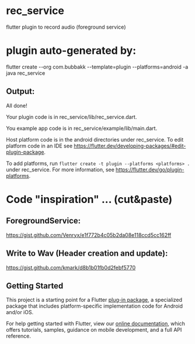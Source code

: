 # rec_service

flutter plugin to record audio (foreground service)


# plugin auto-generated by:

  flutter create --org com.bubbakk --template=plugin --platforms=android -a java rec_service


## Output:

All done!

Your plugin code is in rec_service/lib/rec_service.dart.

You example app code is in rec_service/example/lib/main.dart.


Host platform code is in the android directories under rec_service.
To edit platform code in an IDE see https://flutter.dev/developing-packages/#edit-plugin-package.


To add platforms, run `flutter create -t plugin --platforms <platforms> .` under rec_service.
For more information, see https://flutter.dev/go/plugin-platforms.

# Code "inspiration" ... (cut&paste)

## ForegroundService:

https://gist.github.com/Venryx/e1f772b4c05b2da08e118ccd5cc162ff

## Write to Wav (Header creation and update):

https://gist.github.com/kmark/d8b1b01fb0d2febf5770



## Getting Started

This project is a starting point for a Flutter
[plug-in package](https://flutter.dev/developing-packages/),
a specialized package that includes platform-specific implementation code for
Android and/or iOS.

For help getting started with Flutter, view our
[online documentation](https://flutter.dev/docs), which offers tutorials,
samples, guidance on mobile development, and a full API reference.

